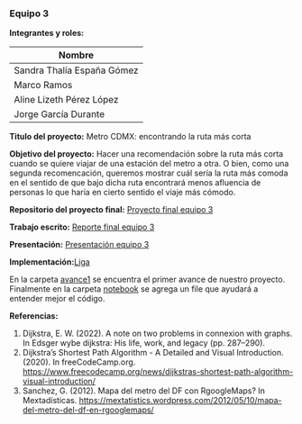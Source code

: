### Equipo 3

**Integrantes y roles:**

| Nombre  |
| ------------- |
| Sandra Thalía España Gómez  |
| Marco Ramos  |
| Aline Lizeth Pérez López  |
| Jorge García Durante  |


**Titulo del proyecto:** Metro CDMX: encontrando la ruta más corta

**Objetivo del proyecto:** Hacer una recomendación sobre la ruta más corta cuando se quiere viajar de una estación del metro a otra. O bien, como una segunda recomencación, queremos mostrar cuál sería la ruta más comoda en el sentido de que bajo dicha ruta encontrará menos afluencia de personas lo que haría en cierto sentido el viaje más cómodo.

**Repositorio del proyecto final:** [Proyecto final equipo 3](https://github.com/jgarciad/proyecto_final_equipo_3)

**Trabajo escrito:** [Reporte final equipo 3](https://drive.google.com/drive/folders/1zmotK-vA8HaqII4gksfqiYmQzhU7A8eW)

**Presentación:** [Presentación equipo 3](https://drive.google.com/drive/folders/1zmotK-vA8HaqII4gksfqiYmQzhU7A8eW)

**Implementación:**[Liga](https://github.com/jgarciad/proyecto_final_equipo_3)

En la carpeta [avance1](https://github.com/jgarciad/analisis-numerico-computo-cientifico/tree/optimizacion-2022/proyecto_final/proyectos/equipos/equipo_3/avance1) se encuentra el primer avance de nuestro proyecto. Finalmente en la carpeta [notebook](https://github.com/jgarciad/analisis-numerico-computo-cientifico/tree/optimizacion-2022/proyecto_final/proyectos/equipos/equipo_3/notebooks) se agrega un file que ayudará a entender mejor el código.

**Referencias:** 

1. Dijkstra, E. W. (2022). A note on two problems in connexion with graphs. In Edsger wybe dijkstra: His life, work, and legacy (pp. 287–290).
2. Dijkstra’s Shortest Path Algorithm - A Detailed and Visual Introduction. (2020). In freeCodeCamp.org. https://www.freecodecamp.org/news/dijkstras-shortest-path-algorithm-visual-introduction/
3. Sanchez, G. (2012). Mapa del metro del DF con RgoogleMaps? In Mextadísticas. https://mextatistics.wordpress.com/2012/05/10/mapa-del-metro-del-df-en-rgooglemaps/
